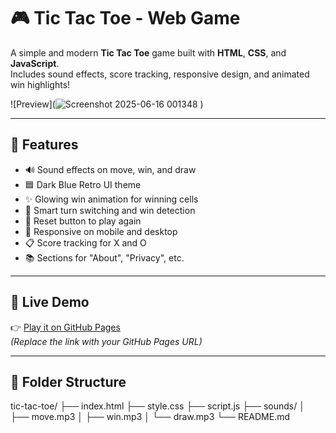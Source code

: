# 🎮 Tic Tac Toe - Web Game

A simple and modern **Tic Tac Toe** game built with **HTML**, **CSS**, and **JavaScript**.  
Includes sound effects, score tracking, responsive design, and animated win highlights!

![Preview](![Screenshot 2025-06-16 001348](https://github.com/user-attachments/assets/dccb39a3-c599-4d3a-a147-ca62848fb8db)
) <!-- Optional: Replace with your screenshot -->

---

## 🧩 Features

- 🔊 Sound effects on move, win, and draw
- 🟦 Dark Blue Retro UI theme
- ✨ Glowing win animation for winning cells
- 🧠 Smart turn switching and win detection
- 🔁 Reset button to play again
- 📱 Responsive on mobile and desktop
- 📋 Score tracking for X and O
- 📚 Sections for "About", "Privacy", etc.

---

## 🚀 Live Demo

👉 [Play it on GitHub Pages](https://your-username.github.io/tic-tac-toe/)  
*(Replace the link with your GitHub Pages URL)*

---

## 📂 Folder Structure

tic-tac-toe/
├── index.html
├── style.css
├── script.js
├── sounds/
│ ├── move.mp3
│ ├── win.mp3
│ └── draw.mp3
└── README.md
